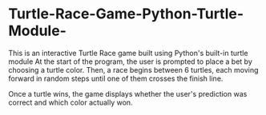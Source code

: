 # Turtle-Race-Game-Python-Turtle-Module-
This is an interactive Turtle Race game built using Python's built-in turtle module
At the start of the program, the user is prompted to place a bet by choosing a turtle color. Then, a race begins between 6 turtles, each moving forward in random steps until one of them crosses the finish line.

Once a turtle wins, the game displays whether the user's prediction was correct and which color actually won.
